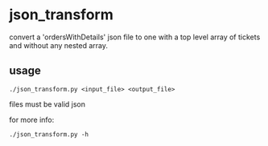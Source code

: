 # json_transform

convert a 'ordersWithDetails' json file to one with a top level array of tickets and without any nested array.

## usage
```
./json_transform.py <input_file> <output_file>
```
files must be valid json

for more info:
```
./json_transform.py -h
```